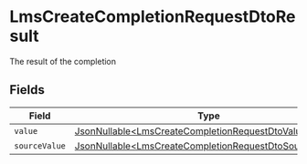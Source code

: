 # LmsCreateCompletionRequestDtoResult

The result of the completion


## Fields

| Field                                                                                                                          | Type                                                                                                                           | Required                                                                                                                       | Description                                                                                                                    |
| ------------------------------------------------------------------------------------------------------------------------------ | ------------------------------------------------------------------------------------------------------------------------------ | ------------------------------------------------------------------------------------------------------------------------------ | ------------------------------------------------------------------------------------------------------------------------------ |
| `value`                                                                                                                        | [JsonNullable\<LmsCreateCompletionRequestDtoValue>](../../models/components/LmsCreateCompletionRequestDtoValue.md)             | :heavy_minus_sign:                                                                                                             | N/A                                                                                                                            |
| `sourceValue`                                                                                                                  | [JsonNullable\<LmsCreateCompletionRequestDtoSourceValue>](../../models/components/LmsCreateCompletionRequestDtoSourceValue.md) | :heavy_minus_sign:                                                                                                             | N/A                                                                                                                            |